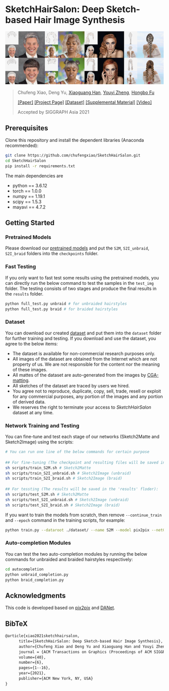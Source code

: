 # SketchHairSalon: Deep Sketch-based Hair Image Synthesis

![Teaser](./teaser.jpg)

> Chufeng Xiao, Deng Yu, [Xiaoguang Han](https://mypage.cuhk.edu.cn/academics/hanxiaoguang/), [Youyi Zheng](https://www.youyizheng.net/), [Hongbo Fu](https://sweb.cityu.edu.hk/hongbofu/)
>
> [[Paper]](https://arxiv.org/abs/2109.07874) [[Project Page]](https://chufengxiao.github.io/SketchHairSalon/) [[Dataset]](#Dataset) [[Supplemental Material]](https://github.com/chufengxiao/SketchHairSalon/blob/project-page/supp.pdf) [[Video]](https://www.youtube.com/watch?v=riJlGrRfA4Y)
>
> Accepted by SIGGRAPH Asia 2021

## Prerequisites

Clone this repository and install the dependent libraries (Anaconda recommended):

```bash
git clone https://github.com/chufengxiao/SketchHairSalon.git
cd SketchHairSalon
pip install -r requirements.txt
```

The main dependencies are

* python == 3.6.12
* torch == 1.0.0
* numpy == 1.19.1
* scipy == 1.5.3
* mayavi == 4.7.2

## Getting Started

### Pretrained Models

Please download our [pretrained models](https://drive.google.com/file/d/1XiJbvWxzDCZaA-p1s6BWKasIMVlHcOrx/view?usp=sharing) and put the `S2M`, `S2I_unbraid`, `S2I_braid` folders into the `checkpoints` folder.

### Fast Testing

If you only want to fast test some results using the pretrained models, you can directly run the below command to test the samples in the `test_img` folder. The testing consists of two stages and produce the final results in the `results` folder.

```bash
python full_test.py unbraid # for unbraided hairstyles
python full_test.py braid # for braided hairstyles
```

### Dataset

You can download our created [dataset](https://drive.google.com/file/d/1hbQhEBmyDLtXnDMJabKTBRjgHMycG2YO/view?usp=sharing) and put them into the `dataset` folder for further training and testing. If you download and use the dataset, you agree to the below items:

* The dataset is available for non-commercial research purposes only.
* All images of the dataset are obtained from the Internet which are not property of us. We are not responsible for the content nor the meaning of these images.
* All mattes of the dataset are auto-generated from the images by [CGA-matting](https://github.com/Yaoyi-Li/GCA-Matting).
* All sketches of the dataset are traced by users we hired.
* You agree not to reproduce, duplicate, copy, sell, trade, resell or exploit for any commercial purposes, any portion of the images and any portion of derived data.
* We reserves the right to terminate your access to *SketchHairSalon* dataset at any time.

### Network Training and Testing

You can fine-tune and test each stage of our networks (Sketch2Matte and Sketch2Image) using the scripts:

```bash
# You can run one line of the below commands for certain purpose

## For fine-tuning (The checkpoint and resulting files will be saved in the 'checkpoints' folder):
sh scripts/train_S2M.sh # Sketch2Matte
sh scripts/train_S2I_unbraid.sh # Sketch2Image (unbraid)
sh scripts/train_S2I_braid.sh # Sketch2Image (braid)

## For tessting (The results will be saved in the 'results' floder):
sh scripts/test_S2M.sh # Sketch2Matte
sh scripts/test_S2I_unbraid.sh # Sketch2Image (unbraid)
sh scripts/test_S2I_braid.sh # Sketch2Image (braid)
```

If you want to train the models from scratch, then remove `--continue_train` and `--epoch` command in the training scripts, for example:

```bash
python train.py --dataroot ./dataset/ --name S2M --model pix2pix --netG unet_at --dataset_mode matte --use_aug --batch_size 10 --save_epoch_freq 50 --epoch_count 1 --n_epochs 200 --n_epochs_decay 0 --display_freq 10 --save_latest_freq 40000  --print_freq 100 --no_flip --gpu_ids 0
```

### Auto-completion Modules

You can test the two auto-completion modules by running the below commands for unbraided and braided hairstyles respectively:

```bash
cd autocompletion
python unbraid_completion.py
python braid_completion.py
```

## Acknowledgments

This code is developed based on [pix2pix](https://github.com/phillipi/pix2pix) and [DANet](https://github.com/junfu1115/DANet).

## BibTeX

```tex
@article{xiao2021sketchhairsalon,
      title={SketchHairSalon: Deep Sketch-based Hair Image Synthesis}, 
      author={Chufeng Xiao and Deng Yu and Xiaoguang Han and Youyi Zheng and Hongbo Fu},
      journal = {ACM Transactions on Graphics (Proceedings of ACM SIGGRAPH Asia 2021)},
      volume={40},
      number={6},
      pages={1--16},
      year={2021},
      publisher={ACM New York, NY, USA}
}
```

